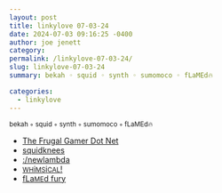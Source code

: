 ```yaml
---
layout: post
title: linkylove 07-03-24
date: 2024-07-03 09:16:25 -0400
author: joe jenett
category: 
permalink: /linkylove-07-03-24/
slug: linkylove-07-03-24
summary: bekah ◦ squid ◦ synth ◦ sumomoco ◦ fLaMEd🔥

categories:
  - linkylove
---
```

<p>
<small>bekah ◦ squid ◦ synth ◦ sumomoco ◦ fLaMEd🔥</small>
</p>
<ul class="linkylove">
	<li><a title="bekah" href="https://www.thefrugalgamer.net/">The Frugal Gamer Dot Net</a></li>
	<li><a title="squid" href="https://squidknees.net/">squidknees</a></li>
	<li><a title="synth" href="https://newlambda.neocities.org/">:/newlambda</a></li>
	<li><a title="sumomoco" href="http://whimsical.heartette.net/"><small>WH</small>i<small>MS</small>i<small>CAL</small>!</a></li>
	<li><a title="fLaMEd🔥" href="https://flamedfury.com/">fLa<small>ME</small>d fury</a></li>
</ul>
														  
<a style="display:none;" href="https://brid.gy/publish/mastodon"><small>(cross-posted to mastodon)</small></a>